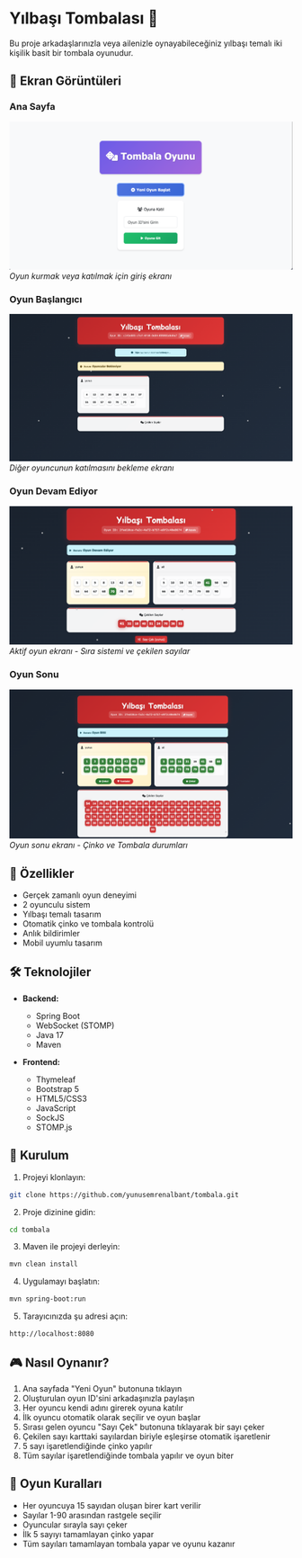 # Yılbaşı Tombalası 🎄

Bu proje arkadaşlarınızla veya ailenizle oynayabileceğiniz yılbaşı temalı iki kişilik basit bir tombala oyunudur.

## 📸 Ekran Görüntüleri

### Ana Sayfa
![Ana Sayfa](screenshots/home.png)
*Oyun kurmak veya katılmak için giriş ekranı*

### Oyun Başlangıcı
![Oyun Başlangıcı](screenshots/waiting.png)
*Diğer oyuncunun katılmasını bekleme ekranı*

### Oyun Devam Ediyor
![Oyun Devam Ediyor](screenshots/playing.png)
*Aktif oyun ekranı - Sıra sistemi ve çekilen sayılar*

### Oyun Sonu
![Oyun Sonu](screenshots/finished.png)
*Oyun sonu ekranı - Çinko ve Tombala durumları*

## 🎯 Özellikler

- Gerçek zamanlı oyun deneyimi
- 2 oyunculu sistem
- Yılbaşı temalı tasarım
- Otomatik çinko ve tombala kontrolü
- Anlık bildirimler
- Mobil uyumlu tasarım

## 🛠️ Teknolojiler

- **Backend:**
  - Spring Boot
  - WebSocket (STOMP)
  - Java 17
  - Maven

- **Frontend:**
  - Thymeleaf
  - Bootstrap 5
  - HTML5/CSS3
  - JavaScript
  - SockJS
  - STOMP.js

## 🚀 Kurulum

1. Projeyi klonlayın:
```bash
git clone https://github.com/yunusemrenalbant/tombala.git
```

2. Proje dizinine gidin:
```bash
cd tombala
```

3. Maven ile projeyi derleyin:
```bash
mvn clean install
```

4. Uygulamayı başlatın:
```bash
mvn spring-boot:run
```

5. Tarayıcınızda şu adresi açın:
```
http://localhost:8080
```

## 🎮 Nasıl Oynanır?

1. Ana sayfada "Yeni Oyun" butonuna tıklayın
2. Oluşturulan oyun ID'sini arkadaşınızla paylaşın
3. Her oyuncu kendi adını girerek oyuna katılır
4. İlk oyuncu otomatik olarak seçilir ve oyun başlar
5. Sırası gelen oyuncu "Sayı Çek" butonuna tıklayarak bir sayı çeker
6. Çekilen sayı karttaki sayılardan biriyle eşleşirse otomatik işaretlenir
7. 5 sayı işaretlendiğinde çinko yapılır
8. Tüm sayılar işaretlendiğinde tombala yapılır ve oyun biter

## 🎯 Oyun Kuralları

- Her oyuncuya 15 sayıdan oluşan birer kart verilir
- Sayılar 1-90 arasından rastgele seçilir
- Oyuncular sırayla sayı çeker
- İlk 5 sayıyı tamamlayan çinko yapar
- Tüm sayıları tamamlayan tombala yapar ve oyunu kazanır
